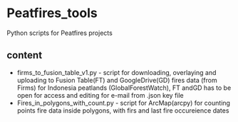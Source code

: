 # Peatfires_tools
Python scripts for Peatfires projects
## content
- firms_to_fusion_table_v1.py - script for downloading, overlaying and uploading to Fusion Table(FT) and GoogleDrive(GD) fires data (from Firms) for Indonesia peatlands (GlobalForestWatch), FT andGD has to be open for access and editing for e-mail from .json key file
- Fires_in_polygons_with_count.py - script for ArcMap(arcpy) for counting points fire data  inside polygons, with firs and last fire occureience dates

